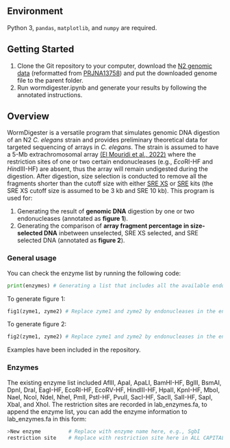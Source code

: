 ## Environment
Python 3, `pandas`, `matplotlib`, and `numpy` are required.

## Getting Started
1. Clone the Git repository to your computer, download the [N2 genomic data](https://www.dropbox.com/scl/fi/tf16pu1pp9no8u83d6nsj/genome.fa?rlkey=mqsyk6w31gf6s85cd38g8x5rq&dl=0) (reformatted from [PRJNA13758](https://downloads.wormbase.org/species/c_elegans/PRJNA13758/sequence/genomic/)) and put the downloaded genome file to the parent folder.
2. Run wormdigester.ipynb and generate your results by following the annotated instructions.

## Overview
WormDigester is a versatile program that simulates genomic DNA digestion of an N2 *C. elegans* strain and provides preliminary theoretical data for targeted sequencing of arrays in *C. elegans*. The strain is assumed to have a 5-Mb extrachromosomal array [(El Mouridi et al., 2022)](http://dx.doi.org/10.1093/g3journal/jkac184) where the restriction sites of one or two certain endonucleases (e.g., *Eco*RI-HF and *Hin*dIII-HF) are absent, thus the array will remain undigested during the digestion. After digestion, size selection is conducted to remove all the fragments shorter than the cutoff size with either [SRE XS](https://www.circulomics.com/store/SRE-XS-kit-p480688541) or [SRE](https://www.circulomics.com/store/SRE-kit-p480686536) kits (the SRE XS cutoff size is assumed to be 3 kb and SRE 10 kb). This program is used for:

1. Generating the result of **genomic DNA** digestion by one or two endonucleases (annotated as **figure 1**).
2. Generating the comparison of **array fragment percentage in size-selected DNA** inbetween unselected, SRE XS selected, and SRE selected DNA (annotated as **figure 2**).

### General usage
You can check the enzyme list by running the following code:
```python
print(enzymes) # Generating a list that includes all the available endonucleases
```

To generate figure 1:
```python
fig1(zyme1, zyme2) # Replace zyme1 and zyme2 by endonucleases in the enzyme list generated above
```

To generate figure 2:
```python
fig2(zyme1, zyme2) # Replace zyme1 and zyme2 by endonucleases in the enzyme list generated above
```

Examples have been included in the repository.

### Enzymes
The existing enzyme list included AflII, ApaI, ApaLI, BamHI-HF, BglII, BsmAI, DpnI, DraI, EagI-HF, EcoRI-HF, EcoRV-HF, HindIII-HF, HpaII, KpnI-HF, MboI, NaeI, NcoI, NdeI, NheI, PmlI, PstI-HF, PvuII, SacI-HF, SacII, SalI-HF, SapI, XbaI, and XhoI. The restriction sites are recorded in lab_enzymes.fa, to append the enzyme list, you can add the enzyme information to lab_enzymes.fa in this form:
```python
>New enzyme         # Replace with enzyme name here, e.g., SgbI
restriction site    # Replace with restriction site here in ALL CAPITAL, e.g., ATGCTATC
```